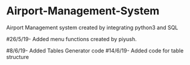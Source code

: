 # Airport-Management-System
Airport Management system created by integrating python3 and SQL

#26/5/19- Added menu functions created by piyush. 

#8/6/19- Added Tables Generator code
#14/6/19- Added code for table structure
